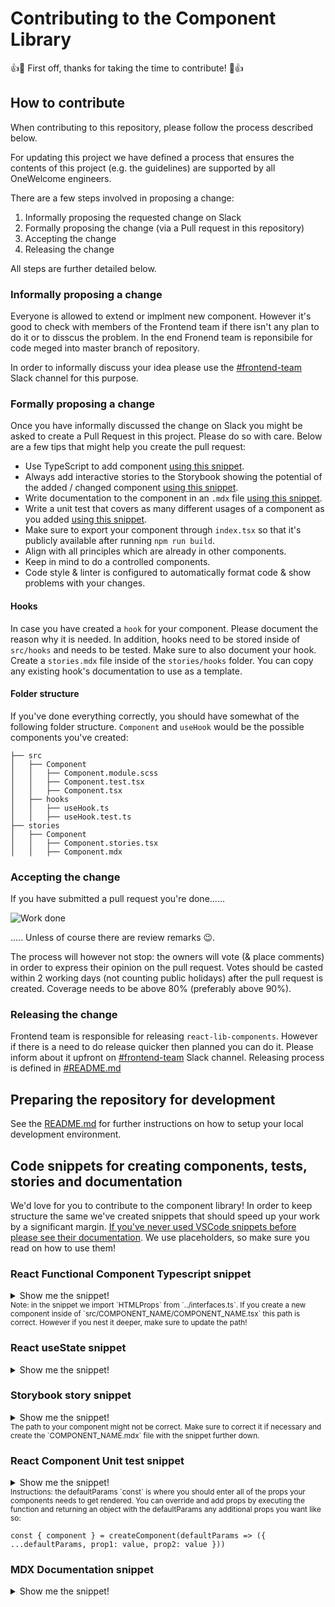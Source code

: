 # Contributing to the Component Library

:+1::tada: First off, thanks for taking the time to contribute! :tada::+1:

## How to contribute

When contributing to this repository, please follow the process described below.

For updating this project we have defined a process that ensures the contents of this project (e.g. the guidelines) are supported by all OneWelcome engineers.

There are a few steps involved in proposing a change:

1. Informally proposing the requested change on Slack
2. Formally proposing the change (via a Pull request in this repository)
3. Accepting the change
4. Releasing the change

All steps are further detailed below.

### Informally proposing a change

Everyone is allowed to extend or implment new component. However it's good to check with members of the Frontend team if there isn't any plan to do it or to disscus the problem. In the end Fronend team is reponsibile for code meged into master branch of repository.

In order to informally discuss your idea please use the [#frontend-team](https://onewelcome.slack.com/app_redirect?channel=C02U7C0JBKJ) Slack channel for this purpose.

### Formally proposing a change

Once you have informally discussed the change on Slack you might be asked to create a Pull Request in this project. Please do so with care. Below are a few tips that might help you create the pull request:

- Use TypeScript to add component [using this snippet](#react-functional-component-typescript-snippet).
- Always add interactive stories to the Storybook showing the potential of the added / changed component [using this snippet](#storybook-story-snippet).
- Write documentation to the component in an `.mdx` file [using this snippet](#mdx-documentation-snippet).
- Write a unit test that covers as many different usages of a component as you added [using this snippet](#react-component-unit-test-snippet).
- Make sure to export your component through `index.tsx` so that it's publicly available after running `npm run build`.
- Align with all principles which are already in other components.
- Keep in mind to do a controlled components.
- Code style & linter is configured to automatically format code & show problems with your changes.

#### Hooks
In case you have created a `hook` for your component. Please document the reason why it is needed. In addition, hooks need to be stored inside of `src/hooks` and needs to be tested. Make sure to also document your hook. Create a `stories.mdx` file inside of the `stories/hooks` folder. You can copy any existing hook's documentation to use as a template.

#### Folder structure
If you've done everything correctly, you should have somewhat of the following folder structure. `Component` and `useHook` would be the possible components you've created:

```
├── src
│   ├── Component
│   │   ├── Component.module.scss
│   │   ├── Component.test.tsx
│   │   ├── Component.tsx
│   ├── hooks
│   │   ├── useHook.ts
│   │   ├── useHook.test.ts
├── stories
│   ├── Component
│   │   ├── Component.stories.tsx
│   │   ├── Component.mdx
```

### Accepting the change

If you have submitted a pull request you're done......

![Work done](https://media.giphy.com/media/26u4lOMA8JKSnL9Uk/giphy.gif)

..... Unless of course there are review remarks :wink:.

The process will however not stop: the owners will vote (& place comments) in order to express their opinion on the pull request. Votes should be casted within 2 working days (not counting public holidays) after the pull request is created. Coverage needs to be above 80% (preferably above 90%).

### Releasing the change

Frontend team is responsible for releasing `react-lib-components`. However if there is a need to do release quicker then planned you can do it. Please inform about it upfront on [#frontend-team](https://onewelcome.slack.com/app_redirect?channel=C02U7C0JBKJ) Slack channel.
Releasing process is defined in [#README.md](README.md#release)

## Preparing the repository for development

See the [README.md](README.md) for further instructions on how to setup your local development environment.

## Code snippets for creating components, tests, stories and documentation

We'd love for you to contribute to the component library! In order to keep structure the same we've created snippets that should speed up your work by a significant margin. [If you've never used VSCode snippets before please see their documentation](https://code.visualstudio.com/docs/editor/userdefinedsnippets). We use placeholders, so make sure you read on how to use them!

### React Functional Component Typescript snippet

<details>
  <summary>Show me the snippet!</summary>
  <pre>
  <code>
"React Functional Component Typescript Component Library": {
  "prefix": "refcts",
  "body": [
      "import React, { ReactNode } from 'react';",
      "import { HTMLProps } from '../interfaces'",
      "",
      "export interface Props extends HTMLProps&lt;HTMLDivElement> {",
      "\tchildren?: ReactNode;",
      "\t\t",
      "\t}",
      "",
      "export const ${1:ComponentName} = ({children}: Props) => {",
      "",
      "\treturn (",
      "\t\t<${3:div}>{children}</${3:div}>",
      "\t)",
      "}"
  ],
  "description": "Insert react functional component for TypeScript"
},</code></pre>
</details>

<sub>
Note: in the snippet we import `HTMLProps` from `../interfaces.ts`. If you create a new component inside of `src/COMPONENT_NAME/COMPONENT_NAME.tsx` this path is correct. However if you nest it deeper, make sure to update the path!
</sub>

### React useState snippet

<details>
  <summary>Show me the snippet!</summary>
  <pre>
  <code>
"React Use State Snippet": {
  "prefix": "reus",
  "body": [
      "const [${1:stateName}, set${1/(.)/${1:/capitalize}/}] = useState(${2:initial value})"
  ],
  "description": "Insert React useState snippet"
},</code></pre>
</details>

### Storybook story snippet

<details>
  <summary>Show me the snippet!</summary>
  <pre>
  <code>
"Storybook story": {
  "prefix": "sbstory",
  "body": [
    "import React from 'react';",
    "import { Meta, Story } from '@storybook/react';",
    "import { ${1:componentName}, Props } from '../../src/${1:componentName}/${1:componentName}';",
    "import ${1:componentName}Documentation from './${1:componentName}.mdx';",
    "",
    "const meta: Meta = {",
    "\ttitle: '${1:componentName}',",
    "\tcomponent: ${1:componentName},",
    "parameters: {",
    "\tdocs: {",
    "\t\tpage: ${1:componentName}Documentation",
    "\t}",
    "}",
    "};",
    "",
    "export default meta;",
    "",
    "const Template: Story&lt;Props> = (args) => (",
    "\t<${1:componentName} {...args}>${2:content}</${1:componentName}>",
    ");",
    "",
    "export const ${1:componentName}El = Template.bind({});",
    "",
    "${1:componentName}El.args = {",
    "\t",
    "};"
  ],
  "description": "Insert storybook story boilerplate."
},</code></pre>
</details>

<sub>
The path to your component might not be correct. Make sure to correct it if necessary and create the `COMPONENT_NAME.mdx` file with the snippet further down.
</sub>

### React Component Unit test snippet

<details>
  <summary>Show me the snippet!</summary>
  <pre>
  <code>
"React test with Jest & React Testing Library": {
  "prefix": "reacttest",
  "body": [
    "import React from 'react';",
    "import { ${1:component}, Props } from './${1:component}';",
    "import { render } from '@testing-library/react';",
    "",
    "const defaultParams: Props = {",
    "",
    "}",
    "",
    "const create${1:component} = (params?: (defaultParams: Props) => Props) => {",
    "\tlet parameters: Props = defaultParams;",
    "\tif(params) {",
    "\t\tparameters = params(defaultParams)",
    "\t}",
    "\tconst queries = render(<${1:component} {...parameters} data-testid='${1/(.)(.*)/${1:/downcase}$2/}'>${1/(.)(.*)/${1:/downcase}$2/} content</${1:component}>);",
    "\tconst ${1/(.)(.*)/${1:/downcase}$2/} = queries.getByTestId('${1/(.)(.*)/${1:/downcase}$2/}');",
    "",
    "return {",
    "\t...queries,",
    "\t${1/(.)(.*)/${1:/downcase}$2/}",
    "\t}",
    "}",
    "",
    "describe('${1:component} should render', () => {",
    "\tit('renders without crashing', () => {",
    "\tconst { ${1/(.)(.*)/${1:/downcase}$2/} } = create${1:component}()",
    "",
    "\t\texpect(${1/(.)(.*)/${1:/downcase}$2/}).toBeDefined();",
    "\t});",
    "});"
  ],
  "description": "Insert test boilerplate."
},</code></pre>
</details>

<sub>
Instructions: the defaultParams `const` is where you should enter all of the props your components needs to get rendered. You can override and add props by executing the function and returning an object with the defaultParams any additional props you want like so:  
</sub>  

```
const { component } = createComponent(defaultParams => ({ ...defaultParams, prop1: value, prop2: value }))
```

### MDX Documentation snippet

<details>
  <summary>Show me the snippet!</summary>
  <pre>
  <code>
"MDX snippet to make quick documentation": {
  "prefix": "sbmdx",
  "body": [
    "import { Story, Canvas, Title, Subtitle, ArgsTable, PRIMARY_STORY } from '@storybook/addon-docs';",
    "",
    "&lt;Title />",
    "&lt;Subtitle />",
    "",
    "${1:Description of the component}",
    "",
    "# Examples",
    "",
    "${2:Any examples of the component you've created}",
    "",
    "# Props",
    "",
    "&lt;ArgsTable story={PRIMARY_STORY} />"
  ],
  "description": "Insert documentation boilerplate."
},</code></pre>
</details>
